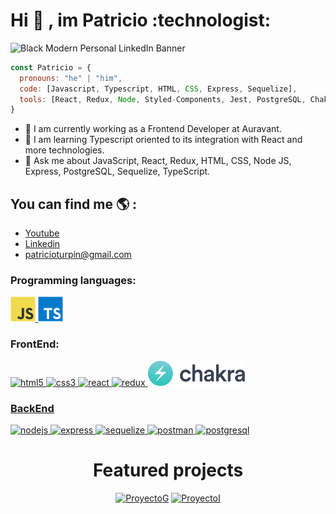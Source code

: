 <h1> Hi 👋 , im Patricio :technologist: </h1>

![Black Modern Personal LinkedIn Banner](https://user-images.githubusercontent.com/96635422/177412877-7cf3c86e-0e95-47db-8262-23a9c4f82163.png)
  
```js
const Patricio = {
  pronouns: "he" | "him",
  code: [Javascript, Typescript, HTML, CSS, Express, Sequelize],
  tools: [React, Redux, Node, Styled-Components, Jest, PostgreSQL, ChakraUI]
}
```


- 🔭 I am currently working as a Frontend Developer at Auravant.
- 🌱 I am learning Typescript oriented to its integration with React and more technologies.
- 💬 Ask me about JavaScript, React, Redux, HTML, CSS, Node JS, Express, PostgreSQL, Sequelize, TypeScript.
## You can find me :earth_americas: :
- [Youtube](https://www.youtube.com/channel/UCvFCEW3JawOK_pUVt6SmL7Q)
- [Linkedin](https://www.linkedin.com/in/patricio-turpin-263512196)
- patricioturpin@gmail.com




<h3 align="left">Programming languages:</h3>
<p align="left"> 
<a href="https://developer.mozilla.org/en-US/docs/Web/JavaScript" target="_blank" rel="noreferrer"> <img src="https://raw.githubusercontent.com/devicons/devicon/master/icons/javascript/javascript-original.svg" alt="javascript" width="40" height="40"/> </a>
<a href="https://www.typescriptlang.org/" target="_blank" rel="noreferrer"> <img src="https://raw.githubusercontent.com/devicons/devicon/master/icons/typescript/typescript-original.svg" alt="typescript" width="40" height="40"/> </a>

<h3 align="left">FrontEnd:</h3>
<p align="left">
<a href="https://www.w3.org/html/" target="_blank"> <img src="https://upload.wikimedia.org/wikipedia/commons/thumb/3/38/HTML5_Badge.svg/600px-HTML5_Badge.svg.png" alt="html5" width="40" height="40"/> </a>
<a href="https://www.w3schools.com/css/" target="_blank"> <img src="https://cdn4.iconfinder.com/data/icons/social-media-logos-6/512/121-css3-512.png" alt="css3" width="40" height="40"/> </a> 
<a href="https://reactjs.org/" target="_blank"> <img src="https://seeklogo.com/images/R/react-logo-7B3CE81517-seeklogo.com.png" alt="react" width="40" height="40"/> </a> 
<a href="https://redux.js.org" target="_blank"> <img src="https://seeklogo.com/images/R/redux-logo-9CA6836C12-seeklogo.com.png" alt="redux" width="40" height="40"/> </a> 
<a href="https://chakra-ui.com/">
<img src="https://raw.githubusercontent.com/chakra-ui/chakra-ui/main/logo/logo-colored@2x.png?raw=true" alt="Chakra logo" height="40" />
</p>

<h3 align="left">BackEnd</h3>
<p align="left"> 
<a href="https://nodejs.org" target="_blank"> <img src="https://cdn.pixabay.com/photo/2015/04/23/17/41/node-js-736399_960_720.png" alt="nodejs" height="40"/> </a> 
<a href="https://expressjs.com" target="_blank"> <img src="https://i.cloudup.com/zfY6lL7eFa-3000x3000.png" alt="express" height="40"/> </a> 
<a href="https://sequelize.org/" target="_blank" rel="noreferrer"> <img src="https://seeklogo.com/images/S/sequelize-logo-9A5075DB9F-seeklogo.com.png" alt="sequelize" width="40" height="40"/> </a>
<a href="https://postman.com" target="_blank"> <img src="https://www.vectorlogo.zone/logos/getpostman/getpostman-icon.svg" alt="postman" width="40" height="40"/> </a> 
<a href="https://www.postgresql.org" target="_blank"> <img src="https://upload.wikimedia.org/wikipedia/commons/thumb/2/29/Postgresql_elephant.svg/1200px-Postgresql_elephant.svg.png" alt="postgresql" width="40" height="40"/> </a>

<br/>
  
<h1 align="center" >Featured projects</h1>
<div align="center">
<a href="https://e-commerce-pf.vercel.app/" rel="nofollow"><img src="https://user-images.githubusercontent.com/96635422/177418972-cfaf5746-3c3c-4b13-80b6-df43a58a27ca.png" alt="ProyectoG" width="400px"></a>
<a href="https://videogames-app-sigma.vercel.app/" rel="nofollow"><img src="https://user-images.githubusercontent.com/96635422/177419009-13f3b5b8-3415-4e26-a979-83c57ca64d64.png" alt="ProyectoI" width="400px"></a>


